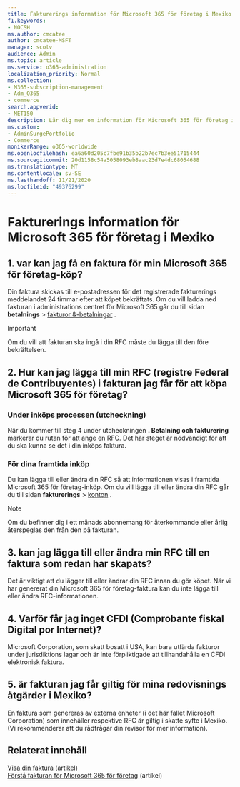 ```yaml
---
title: Fakturerings information för Microsoft 365 för företag i Mexiko
f1.keywords:
- NOCSH
ms.author: cmcatee
author: cmcatee-MSFT
manager: scotv
audience: Admin
ms.topic: article
ms.service: o365-administration
localization_priority: Normal
ms.collection:
- M365-subscription-management
- Adm_O365
- commerce
search.appverid:
- MET150
description: Lär dig mer om information för Microsoft 365 för företag i Mexiko.
ms.custom:
- AdminSurgePortfolio
- Commerce
monikerRange: o365-worldwide
ms.openlocfilehash: ea6a60d205c7fbe91b35b22b7ec7b3ee51715444
ms.sourcegitcommit: 20d1158c54a5058093eb8aac23d7e4dc68054688
ms.translationtype: MT
ms.contentlocale: sv-SE
ms.lasthandoff: 11/21/2020
ms.locfileid: "49376299"
---
```

# <a name="billing-information-for-microsoft-365-for-business-in-mexico"></a>Fakturerings information för Microsoft 365 för företag i Mexiko

## <a name="1-where-can-i-get-an-invoice-for-my-microsoft-365-for-business-purchase"></a>1. var kan jag få en faktura för min Microsoft 365 för företag-köp?

Din faktura skickas till e-postadressen för det registrerade fakturerings meddelandet 24 timmar efter att köpet bekräftats. Om du vill ladda ned fakturan i administrations centret för Microsoft 365 går du till sidan **betalnings**  >  <a href="https://go.microsoft.com/fwlink/p/?linkid=2102895" target="_blank">fakturor &-betalningar</a> .

> [!IMPORTANT]
> Om du vill att fakturan ska ingå i din RFC måste du lägga till den före bekräftelsen.

## <a name="2-how-can-i-add-my-rfc-registro-federal-de-contribuyentes-to-the-invoice-i-get-for-the-purchase-of-microsoft-365-for-business"></a>2. Hur kan jag lägga till min RFC (registre Federal de Contribuyentes) i fakturan jag får för att köpa Microsoft 365 för företag?

### <a name="during-the-purchase-process-checkout"></a>Under inköps processen (utcheckning)

När du kommer till steg 4 under utcheckningen **. Betalning och fakturering** markerar du rutan för att ange en RFC. Det här steget är nödvändigt för att du ska kunna se det i din inköps faktura.

### <a name="for-your-future-purchases"></a>För dina framtida inköp

Du kan lägga till eller ändra din RFC så att informationen visas i framtida Microsoft 365 för företag-inköp. Om du vill lägga till eller ändra din RFC går du till sidan **fakturerings**  >  <a href="https://go.microsoft.com/fwlink/p/?linkid=2084771" target="_blank">konton</a> .

> [!NOTE]
> Om du befinner dig i ett månads abonnemang för återkommande eller årlig återspeglas den från den på fakturan.

## <a name="3-can-i-add-or-modify-my-rfc-to-an-invoice-that-was-already-generated"></a>3. kan jag lägga till eller ändra min RFC till en faktura som redan har skapats?

Det är viktigt att du lägger till eller ändrar din RFC innan du gör köpet. När vi har genererat din Microsoft 365 för företag-faktura kan du inte lägga till eller ändra RFC-informationen.

## <a name="4-why-dont-i-get-a-cfdi-comprobante-fiscal-digital-por-internet"></a>4. Varför får jag inget CFDI (Comprobante fiskal Digital por Internet)?

Microsoft Corporation, som skatt bosatt i USA, kan bara utfärda fakturor under jurisdiktions lagar och är inte förpliktigade att tillhandahålla en CFDI elektronisk faktura.

## <a name="5-is-the-invoice-i-receive-valid-for-my-accounting-operations-in-mexico"></a>5. är fakturan jag får giltig för mina redovisnings åtgärder i Mexiko?

En faktura som genereras av externa enheter (i det här fallet Microsoft Corporation) som innehåller respektive RFC är giltig i skatte syfte i Mexiko. (Vi rekommenderar att du rådfrågar din revisor för mer information).

## <a name="related-content"></a>Relaterat innehåll

[Visa din faktura](view-your-bill-or-invoice.md) (artikel) \
[Förstå fakturan för Microsoft 365 för företag](understand-your-invoice2.md) (artikel)